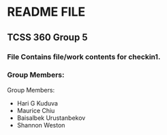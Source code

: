 # README FILE
## TCSS 360 Group 5
### File Contains file/work contents for checkin1.
### Group Members:

Group Members:
- Hari G Kuduva
- Maurice Chiu
- Baisalbek Urustanbekov
- Shannon Weston